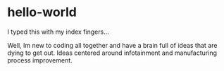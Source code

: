 # hello-world

I typed this with my index fingers...

Well, Im new to coding all together and have a brain full of ideas that are dying to get out. Ideas centered around infotainment and manufacturing process improvement.

